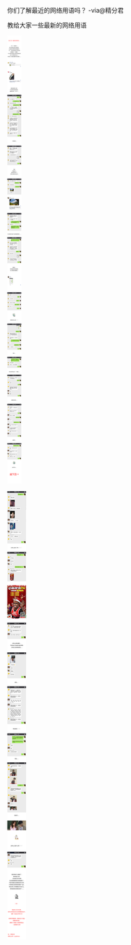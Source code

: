 
你们了解最近的网络用语吗？ -via@精分君

教给大家一些最新的网络用语

![7a1f00ae399a46ce89aeff16a66080a9.jpg](https://raw.githubusercontent.com/wxlzmt/cdn1/master/ext/qw/groups/30051/7a1f00ae399a46ce89aeff16a66080a9.jpg)

![e7fa814353c24f23a45fde2dfb8be510.jpg](https://raw.githubusercontent.com/wxlzmt/cdn1/master/ext/qw/groups/30051/e7fa814353c24f23a45fde2dfb8be510.jpg)
